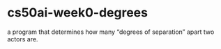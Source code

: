 # cs50ai-week0-degrees
a program that determines how many “degrees of separation” apart two actors are.
